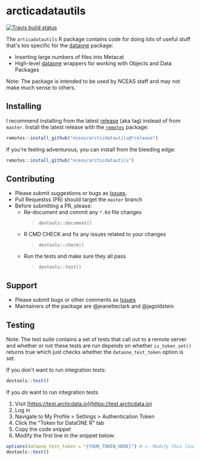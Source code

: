 # arcticadatautils

[![Travis build status](https://travis-ci.org/NCEAS/arcticdatautils.svg?branch=master)](https://travis-ci.org/NCEAS/arcticdatautils)

The `articadatautils` R package contains code for doing lots of useful stuff that's too specific for the [dataone](https://github.com/DataONEorg/rdataone) package:

- Inserting large numbers of files into Metacat
- High-level [dataone](https://github.com/DataONEorg/rdataone) wrappers for working with Objects and Data Packages

Note: The package is intended to be used by NCEAS staff and may not make much sense to others.

## Installing

I recommend installing from the latest [release](https://github.com/NCEAS/arcticdatautils/releases) (aka tag) instead of from `master`. Install the latest release with the [`remotes`](https://github.com/r-lib/remotes) package:

```r
remotes::install_github("nceas/arcticdatautils@*release")
```

If you're feeling adventurous, you can install from the bleeding edge:

```r
remotes::install_github("nceas/arcticdatautils")
```

## Contributing

- Please submit suggestions or bugs as [Issues](https://github.com/NCEAS/arcticdatautils/issues).
- Pull Requestss (PR) should target the `master` branch
- Before submitting a PR, please:
  - Re-document and commit any `*.Rd` file changes
    > `devtools::document()`
  - R CMD CHECK and fix any issues related to your changes
    > `devtools::check()`
  - Run the tests and make sure they all pass
    > `devtools::test()`

## Support

- Please submit bugs or other comments as [Issues](https://github.com/NCEAS/arcticdatautils/issues)
- Maintainers of the package are @jeanetteclark and @jagoldstein

## Testing

Note: The test suite contains a set of tests that call out to a remote server and whether or not these tests are run depends on whether `is_token_set()` returns true which just checks whether the `dataone_test_token` option is set.

If you don't want to run integration tests:

```r
devtools::test()
```

If you *do* want to run integration tests

1. Visit [https://test.arcticdata.io](https://test.arcticdata.io)
2. Log in
3. Navigate to My Profile > Settings > Authentication Token
4. Click the "Token for DataONE R" tab
5. Copy the code snippet
6. Modify the first line in the snippet below:

```r
options(dataone_test_token = "{YOUR_TOKEN_HERE}") # <- Modify this line
devtools::test()
```
